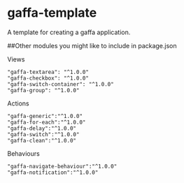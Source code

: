 # gaffa-template

A template for creating a gaffa application.

##Other modules you might like to include in package.json

Views

    "gaffa-textarea": "^1.0.0"
    "gaffa-checkbox": "^1.0.0"
    "gaffa-switch-container": "^1.0.0"
    "gaffa-group": "^1.0.0"

Actions

    "gaffa-generic":"^1.0.0"
    "gaffa-for-each":"^1.0.0"
    "gaffa-delay":"^1.0.0"
    "gaffa-switch":"^1.0.0"
    "gaffa-clean":"^1.0.0"

Behaviours

    "gaffa-navigate-behaviour":"^1.0.0"
    "gaffa-notification":"^1.0.0"